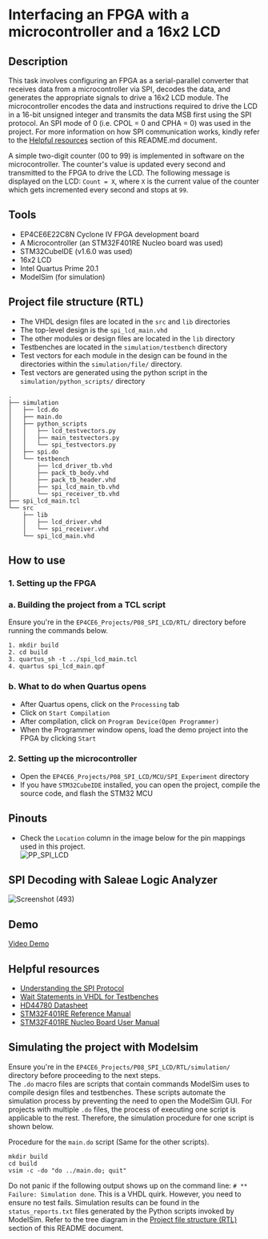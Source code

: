 # Interfacing an FPGA with a microcontroller and a 16x2 LCD      
## Description  
This task involves configuring an FPGA as a serial-parallel converter that receives data from a microcontroller via SPI, decodes the data, and generates the appropriate signals to drive a 16x2 LCD module. The microcontroller encodes the data and instructions required to drive the LCD in a 16-bit unsigned integer and transmits the data MSB first using the SPI protocol. An SPI mode of 0 (i.e. CPOL = 0 and CPHA = 0) was used in the project. For more information on how SPI communication works, kindly refer to the [Helpful resources](#helpful-resources) section of this README.md document.  

A simple two-digit counter (00 to 99) is implemented in software on the microcontroller. The counter's value is updated every second and transmitted to the FPGA to drive the LCD. The following message is displayed on the LCD: ``Count = X``, where ``X`` is the current value of the counter which gets incremented every second and stops at ``99``.  

## Tools  
- EP4CE6E22C8N Cyclone IV FPGA development board
- A Microcontroller (an STM32F401RE Nucleo board was used)
- STM32CubeIDE (v1.6.0 was used)  
- 16x2 LCD  
- Intel Quartus Prime 20.1  
- ModelSim (for simulation)  

## Project file structure (RTL)   
- The VHDL design files are located in the ``src`` and ``lib`` directories  
- The top-level design is the ``spi_lcd_main.vhd``  
- The other modules or design files are located in the ``lib`` directory
- Testbenches are located in the ``simulation/testbench`` directory
- Test vectors for each module in the design can be found in the directories within the ``simulation/file/`` directory.  
- Test vectors are generated using the python script in the ``simulation/python_scripts/`` directory  

```
.
├── simulation
│   ├── lcd.do
│   ├── main.do
│   ├── python_scripts
│   │   ├── lcd_testvectors.py
│   │   ├── main_testvectors.py
│   │   └── spi_testvectors.py
│   ├── spi.do
│   └── testbench
│       ├── lcd_driver_tb.vhd
│       ├── pack_tb_body.vhd
│       ├── pack_tb_header.vhd
│       ├── spi_lcd_main_tb.vhd
│       └── spi_receiver_tb.vhd
├── spi_lcd_main.tcl
└── src
    ├── lib
    │   ├── lcd_driver.vhd
    │   └── spi_receiver.vhd
    └── spi_lcd_main.vhd
```
## How to use  
### 1. Setting up the FPGA  
### a. Building the project from a TCL script  
Ensure you're in the ``EP4CE6_Projects/P08_SPI_LCD/RTL/`` directory before running the commands below.  
```
1. mkdir build  
2. cd build
3. quartus_sh -t ../spi_lcd_main.tcl
4. quartus spi_lcd_main.qpf
```
### b. What to do when Quartus opens    
- After Quartus opens, click on the ``Processing`` tab  
- Click on ``Start Compilation``  
- After compilation, click on ``Program Device(Open Programmer)``  
- When the Programmer window opens, load the demo project into the FPGA by clicking ``Start``

### 2. Setting up the microcontroller  
- Open the ``EP4CE6_Projects/P08_SPI_LCD/MCU/SPI_Experiment`` directory
- If you have ``STM32CubeIDE`` installed, you can open the project, compile the source code, and flash the STM32 MCU  

## Pinouts  
- Check the ``Location`` column in the image below for the pin mappings used in this project.     
![PP_SPI_LCD](https://github.com/MUDAL/Altera_FPGA_Projects/assets/46250887/77cd61f3-bf65-4f05-9a35-cfdccdb77904)  

## SPI Decoding with Saleae Logic Analyzer  
![Screenshot (493)](https://github.com/MUDAL/Altera_FPGA_Projects/assets/46250887/9058bcd0-0be6-43cf-a397-4fa16104684b)  

## Demo  
[Video Demo](https://drive.google.com/file/d/1cUtLpPchJwC3wovYJaJSDl85Mg2qt8qY/view?usp=sharing)      

## Helpful resources  
- [Understanding the SPI Protocol](https://youtu.be/0nVNwozXsIc?si=wSMJ1dM3-kxuAmv1)   
- [Wait Statements in VHDL for Testbenches](https://vhdlwhiz.com/wait-on-wait-until/)     
- [HD44780 Datasheet](https://drive.google.com/file/d/1kYVwqbIjYVIVPkjs03y40AUIAiwOctcV/view?usp=drive_link)
- [STM32F401RE Reference Manual](https://drive.google.com/file/d/1LK3bwaFZ2M6wbdH5Iwcwpu26L6r79ED5/view?usp=sharing)  
- [STM32F401RE Nucleo Board User Manual](https://drive.google.com/file/d/1BZInK09INmOfoSB23rfxrVDFSr6pHv2E/view?usp=sharing)

## Simulating the project with Modelsim  
Ensure you're in the ``EP4CE6_Projects/P08_SPI_LCD/RTL/simulation/`` directory before proceeding to the next steps.  
The ``.do`` macro files are scripts that contain commands ModelSim uses to compile design files and testbenches. These scripts automate the simulation process by preventing the need to open the ModelSim GUI. For projects with multiple ``.do`` files, the process of executing one script is applicable to the rest. Therefore, the simulation procedure for one script is shown below.  

Procedure for the ``main.do`` script (Same for the other scripts).  
```
mkdir build
cd build
vsim -c -do "do ../main.do; quit"
```
Do not panic if the following output shows up on the command line: ``# ** Failure: Simulation done``. This is a VHDL quirk. However, you need to ensure no test fails. Simulation results can be found in the ``status_reports.txt`` files generated by the Python scripts invoked by ModelSim. Refer to the tree diagram in the [Project file structure (RTL)](#project-file-structure-rtl) section of this README document.   
